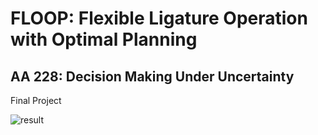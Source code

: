 # FLOOP: Flexible Ligature Operation with Optimal Planning 
## AA 228: Decision Making Under Uncertainty
Final Project


![result](https://github.com/k2shah/FLOOP/blob/master/test2/test2.gif)
